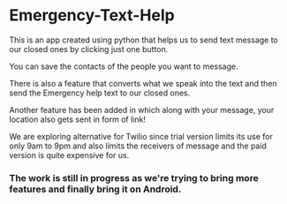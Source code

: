 # Emergency-Text-Help

This is an app created using python that helps us to send text message to our closed ones by clicking just one button. 

You can save the contacts of the people you want to message.

There is also a feature that converts what we speak into the text and then send the Emergency help text to our closed ones.

Another feature has been added in which along with your message, your location also gets sent in form of link!

We are exploring alternative for Twilio since trial version limits its use for only 9am to 9pm and also limits the receivers of message and the paid version is quite expensive for us.

### The  work is still in progress as we're trying to bring more features and finally bring it on Android.
